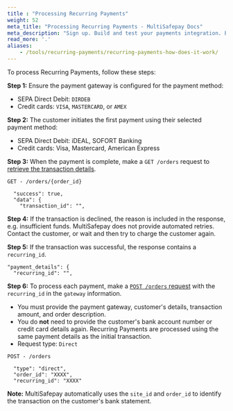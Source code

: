 ```yaml
---
title : "Processing Recurring Payments"
weight: 52
meta_title: "Processing Recurring Payments - MultiSafepay Docs"
meta_description: "Sign up. Build and test your payments integration. Explore our products and services. Use our API Reference, SDKs, and wrappers. Get support."
read_more: '.'
aliases:
    - /tools/recurring-payments/recurring-payments-how-does-it-work/
---
```

To process Recurring Payments, follow these steps:

**Step 1:** Ensure the payment gateway is configured for the payment method:

- SEPA Direct Debit: `DIRDEB`
- Credit cards: `VISA`, `MASTERCARD`, or `AMEX`

**Step 2:** The customer initiates the first payment using their selected payment method:

- SEPA Direct Debit: iDEAL, SOFORT Banking
- Credit cards: Visa, Mastercard, American Express

**Step 3:** When the payment is complete, make a `GET /orders` request to [retrieve the transaction details](/api/#retrieve-an-order).

```
GET - /orders/{order_id}

  "success": true,
  "data": {
    "transaction_id": "",
```

**Step 4:** If the transaction is declined, the reason is included in the response, e.g. insufficient funds. MultiSafepay does not provide automated retries. Contact the customer, or wait and then try to charge the customer again.

**Step 5:** If the transaction was successful, the response contains a `recurring_id`. 

```
"payment_details": {
  "recurring_id": "",
```

**Step 6:** To process each payment, make a [`POST /orders` request](/api/#recurring-payments) with the `recurring_id` in the `gateway` information.

- You must provide the payment gateway, customer's details, transaction amount, and order description. 
- You do **not** need to provide the customer's bank account number or credit card details again. Recurring Payments are processed using the same payment details as the initial transaction. 
- Request type: `Direct`

```
POST - /orders

  "type": "direct", 
  "order_id": "XXXX", 
  "recurring_id": "XXXX" 
```

**Note:** MultiSafepay automatically uses the `site_id` and `order_id` to identify the transaction on the customer's bank statement.
